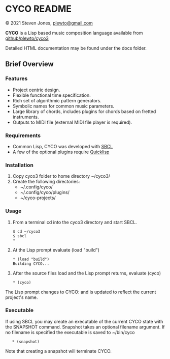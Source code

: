# CYCO README

© 2021 Steven Jones, plewto@gmail.com

**CYCO** is a Lisp based music composition language available from
[github/plewto/cyco3](https://github.com/plewto/CYCO3) 


Detailed HTML documentation may be found under the docs folder.


## Brief Overview

### Features

- Project centric design.
- Flexible functional time specification.
- Rich set of algorithmic pattern generators.
- Symbolic names for common music parameters.
- Large library of chords, includes plugins for chords based on fretted
  instruments.
- Outputs to MIDI file (external MIDI file player is required).  

### Requirements

- Common Lisp, CYCO was developed with [SBCL](http://www.sbcl.org/)
- A few of the optional plugins require [Quicklisp](https://www.quicklisp.org/beta/)


### Installation

1. Copy cyco3 folder to home directory  ~/cyco3/
2. Create the following directories:
   - ~/.config/cyco/
   - ~/.config/cyco/plugins/
   - ~/cyco-projects/


### Usage

1. From a terminal cd into the cyco3 directory and start SBCL. 

       $ cd ~/cyco3
       $ sbcl
       *
	   
2. At the Lisp prompt evaluate (load "build")

       * (load "build")
       Building CYCO...
	
3. After the source files load and the Lisp prompt returns, evaluate (cyco)

       * (cyco)

	
The Lisp prompt changes to CYCO: and is updated to reflect the current
project's name.


### Executable

If using SBCL you may create an executable of the current CYCO state with
the SNAPSHOT command.  Snapshot takes an optional filename argument.  If no
filename is specified the executable is saved to ~/bin/cyco

       * (snapshot)
	   
Note that creating a snapshot will terminate CYCO.


	

   
    
   
   


